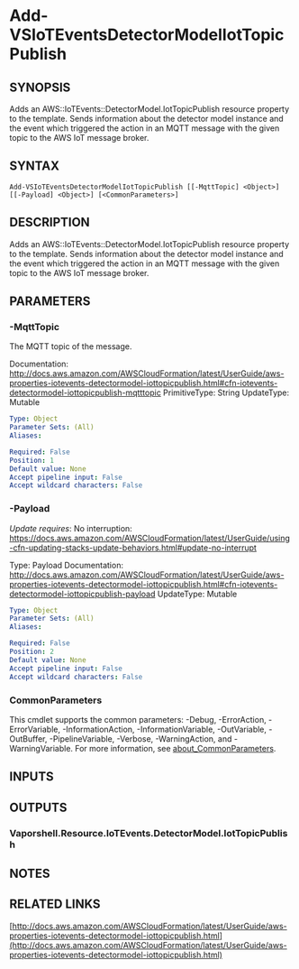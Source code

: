 # Add-VSIoTEventsDetectorModelIotTopicPublish

## SYNOPSIS
Adds an AWS::IoTEvents::DetectorModel.IotTopicPublish resource property to the template.
Sends information about the detector model instance and the event which triggered the action in an MQTT message with the given topic to the AWS IoT message broker.

## SYNTAX

```
Add-VSIoTEventsDetectorModelIotTopicPublish [[-MqttTopic] <Object>] [[-Payload] <Object>] [<CommonParameters>]
```

## DESCRIPTION
Adds an AWS::IoTEvents::DetectorModel.IotTopicPublish resource property to the template.
Sends information about the detector model instance and the event which triggered the action in an MQTT message with the given topic to the AWS IoT message broker.

## PARAMETERS

### -MqttTopic
The MQTT topic of the message.

Documentation: http://docs.aws.amazon.com/AWSCloudFormation/latest/UserGuide/aws-properties-iotevents-detectormodel-iottopicpublish.html#cfn-iotevents-detectormodel-iottopicpublish-mqtttopic
PrimitiveType: String
UpdateType: Mutable

```yaml
Type: Object
Parameter Sets: (All)
Aliases:

Required: False
Position: 1
Default value: None
Accept pipeline input: False
Accept wildcard characters: False
```

### -Payload
*Update requires*: No interruption: https://docs.aws.amazon.com/AWSCloudFormation/latest/UserGuide/using-cfn-updating-stacks-update-behaviors.html#update-no-interrupt

Type: Payload
Documentation: http://docs.aws.amazon.com/AWSCloudFormation/latest/UserGuide/aws-properties-iotevents-detectormodel-iottopicpublish.html#cfn-iotevents-detectormodel-iottopicpublish-payload
UpdateType: Mutable

```yaml
Type: Object
Parameter Sets: (All)
Aliases:

Required: False
Position: 2
Default value: None
Accept pipeline input: False
Accept wildcard characters: False
```

### CommonParameters
This cmdlet supports the common parameters: -Debug, -ErrorAction, -ErrorVariable, -InformationAction, -InformationVariable, -OutVariable, -OutBuffer, -PipelineVariable, -Verbose, -WarningAction, and -WarningVariable. For more information, see [about_CommonParameters](http://go.microsoft.com/fwlink/?LinkID=113216).

## INPUTS

## OUTPUTS

### Vaporshell.Resource.IoTEvents.DetectorModel.IotTopicPublish
## NOTES

## RELATED LINKS

[http://docs.aws.amazon.com/AWSCloudFormation/latest/UserGuide/aws-properties-iotevents-detectormodel-iottopicpublish.html](http://docs.aws.amazon.com/AWSCloudFormation/latest/UserGuide/aws-properties-iotevents-detectormodel-iottopicpublish.html)

